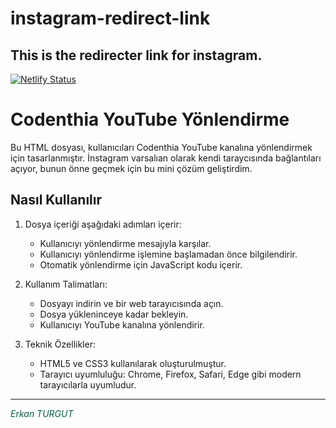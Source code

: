 # instagram-redirect-link
This is the redirecter link for instagram.
---
[![Netlify Status](https://api.netlify.com/api/v1/badges/352e7a52-4a76-4c4b-af2f-bf8bf828269c/deploy-status)](https://app.netlify.com/projects/redirecter-for-insta-by-erkan/deploys)

# Codenthia YouTube Yönlendirme

Bu HTML dosyası, kullanıcıları Codenthia YouTube kanalına yönlendirmek için tasarlanmıştır. İnstagram varsalıan olarak kendi taraycısında bağlantıları açıyor, bunun önne geçmek için bu mini çözüm geliştirdim.

## Nasıl Kullanılır

1. Dosya içeriği aşağıdaki adımları içerir:
   - Kullanıcıyı yönlendirme mesajıyla karşılar.
   - Kullanıcıyı yönlendirme işlemine başlamadan önce bilgilendirir.
   - Otomatik yönlendirme için JavaScript kodu içerir.

2. Kullanım Talimatları:
   - Dosyayı indirin ve bir web tarayıcısında açın.
   - Dosya yükleninceye kadar bekleyin.
   - Kullanıcıyı YouTube kanalına yönlendirir.

3. Teknik Özellikler:
   - HTML5 ve CSS3 kullanılarak oluşturulmuştur.
   - Tarayıcı uyumluluğu: Chrome, Firefox, Safari, Edge gibi modern tarayıcılarla uyumludur.

---

<i style="color: #065f46;">Erkan TURGUT</i>

